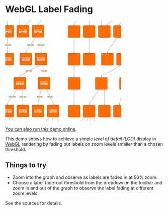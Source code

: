 <!--
 //////////////////////////////////////////////////////////////////////////////
 // @license
 // This file is part of yFiles for HTML.
 // Use is subject to license terms.
 //
 // Copyright (c) by yWorks GmbH, Vor dem Kreuzberg 28,
 // 72070 Tuebingen, Germany. All rights reserved.
 //
 //////////////////////////////////////////////////////////////////////////////
-->
# WebGL Label Fading

<img src="../../../doc/demo-thumbnails/webgl-label-fading.webp" alt="demo-thumbnail" height="320"/>

[You can also run this demo online](https://www.yfiles.com/demos/view/webgl-label-fading/).

This demo shows how to achieve a simple _level of detail (LOD)_ display in [WebGL](https://docs.yworks.com/yfileshtml/#/dguide/webgl2) rendering by fading out labels on zoom levels smaller than a chosen threshold.

## Things to try

- Zoom into the graph and observe as labels are faded in at 50% zoom.
- Choose a label fade-out threshold from the dropdown in the toolbar and zoom in and out of the graph to observe the label fading at different zoom levels.

See the sources for details.
